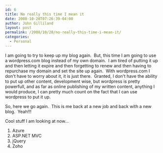 ```yaml
---
id: 6
title: No really this time I mean it
date: 2008-10-28T07:26:39-04:00
author: John Gilliland
layout: post
permalink: /2008/10/28/no-really-this-time-i-mean-it/
categories:
  - Personal
---
```

I am going to try to keep up my blog again.  But, this time I am going to use a wordpress.com blog instead of my own domain.  I am tired of putting it up and then letting it expire and then forgetting to renew and then having to repurchase my domain and set the site up again.  With wordpress.com I don't have to worry about it, it is just there.  Granted, I don't have the ability to put up other content, development wise, but wordpress is pretty powerfull, and as far as online publishing of my written content, anything I would produce, I can pretty much count on the fact that I can use wordpress to put it up.

So, here we go again.  This is me back at a new job and back with a new blog.  Yeah!!!

Cool stuff I am looking at now...

1. Azure
2. ASP.NET MVC
3. jQuery
4. Zoho
